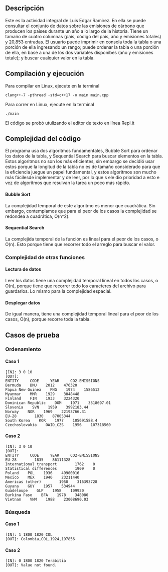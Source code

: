 ## Descripción
Este es la actividad integral de Luis Edgar Ramirez. En ella se puede consultar el conjunto de datos sobre las emisiones de cárbono que producen los países durante un año a lo largo de la historia. Tiene un tamaño de cuatro columnas (país, código del país, año y emisiones totales) y 20,853 entradas. El usuario puede imprimir en consola toda la tabla o una porción de ella ingresando un rango; puede ordenar la tabla o una porción de ella, en base a una de los dos variables disponibes (año y emisiones totale); y buscar cualquier valor en la tabla.

## Compilación y ejecución
Para compilar en Linux, ejecute en la terminal
~~~
clang++-7 -pthread -std=c++17 -o main main.cpp
~~~

Para correr en Linux, ejecute en la terminal
~~~
./main
~~~
El código se probó utulizando el editor de texto en línea Repl.it

## Complejidad del código
El programa usa dos algoritmos fundamentales, Bubble Sort para ordenar los datos de la tabla, y Sequential Search para buscar elementos en la tabla. Estos algoritmos no son los más eficientes, sin embargo se decidió usar estos porque la longitud de la tabla no es de tamaño considerado para que la eficiencia juegue un papel fundamental, y estos algoritmos son mucho más fácilesde implementar y de leer, por lo que s ele dio prioridad a esto e vez de algoritmos que resulvan la tarea un poco más rápido.

#### Bubble Sort
La complejidad temporal de este algoritmo es menor que cuadrática. Sin embargo, contemplamos que para el peor de los casos la complejidad se redondea a cuadrática, O(n^2). 

#### Sequential Search
La complejida temporal de la función es lineal para el peor de los casos, o O(n). Esto porque tiene que recorrer todo el arreglo para buscar el valor.

### Complejidad de otras funciones

#### Lectura de datos
Leer los datos tiene una complejidad temporal lineal en todos los casos, o O(n), porque tiene que recorrer todo los caracteres del archivo para guardarlos. Lo mismo para la complejidad espacial.

#### Desplegar datos
De igual manera, tiene una complejidad temporal lineal para el peor de los casos, O(n), porque recorre toda la tabla. 

## Casos de prueba
### Ordenamiento
#### Caso 1
~~~
[IN]: 3 0 10
[OUT]:
ENTITY     CODE     YEAR     CO2-EMISSIONS
Bermuda    BMU    2012    476320
Papua New Guinea    PNG    1974    1586512
Myanmar    MMR    1929    3048448
Finland    FIN    1933    3224320
Dominican Republic    DOM    1971    3518697.01
Slovenia    SVN    1959    3992183.44
Norway    NOR    1969    22193766.31
EU-28        1830    87005344
South Korea    KOR    1977    105691588.4
Czechoslovakia    OWID_CZS    1956    107318560
~~~
#### Caso 2
~~~
[IN]: 3 0 10
[OUT]:
ENTITY     CODE     YEAR     CO2-EMISSIONS
EU-28        1835    86111328
International transport        1762    0
Statistical differences        1909    0
Poland    POL    1936    49900016
Mexico    MEX    1940    23211440
Americas (other)        1950    316393728
Guyana    GUY    1957    534944
Guadeloupe    GLP    1958    109920
Burkina Faso    BFA    1978    348080
Vietnam    VNM    1988    23008690.03
~~~

### Búsqueda
#### Caso 1
~~~
[IN]: 1 1800 1820 COL
[OUT]: Colombia,COL,1924,197856
~~~
#### Caso 2
~~~
[IN]: 0 1800 1820 Terabitia
[OUT]: Value not found.
~~~